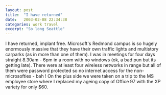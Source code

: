 ```yaml
---
layout: post
title:  "I have returned"
date:   2003-02-08 22:34:38
categories: work travel
excerpt: "So long Seattle"
---
```

I have returned, implant free. Microsoft's Redmond campus is so hugely enormously massive that they have their own traffic lights and multistory carparks (as in more than one of them). I was in meetings for four days straight 8.30am - 6pm in a room with no windows (ok, a bad pun but its getting late). There were at least four wireless networks in range but all of them were password protected so no internet access for the non-microsofties - bah ! On the plus side we were taken on a trip to the MS employee store where I replaced my ageing copy of Office 97 with the XP variety for only $60.

